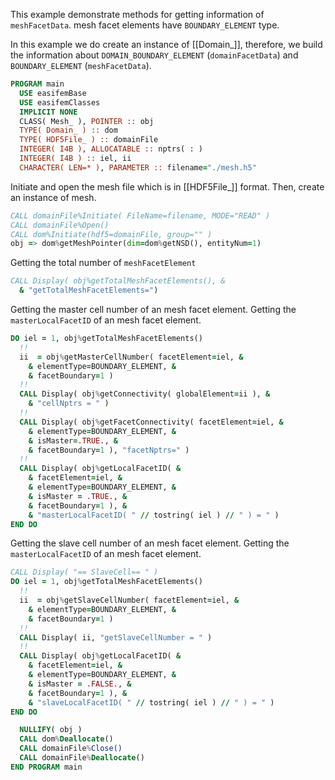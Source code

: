 This example demonstrate methods for getting information of `meshFacetData`. mesh facet elements have `BOUNDARY_ELEMENT` type.

In this example we do create an instance of [[Domain_]], therefore,
we build the information about `DOMAIN_BOUNDARY_ELEMENT` (`domainFacetData`) and `BOUNDARY_ELEMENT` (`meshFacetData`).

```fortran
PROGRAM main
  USE easifemBase
  USE easifemClasses
  IMPLICIT NONE
  CLASS( Mesh_ ), POINTER :: obj
  TYPE( Domain_ ) :: dom
  TYPE( HDF5File_ ) :: domainFile
  INTEGER( I4B ), ALLOCATABLE :: nptrs( : )
  INTEGER( I4B ) :: iel, ii
  CHARACTER( LEN=* ), PARAMETER :: filename="./mesh.h5"
```

Initiate and open the mesh file which is in [[HDF5File_]] format. Then, create an instance of mesh.

```fortran
CALL domainFile%Initiate( FileName=filename, MODE="READ" )
CALL domainFile%Open()
CALL dom%Initiate(hdf5=domainFile, group="" )
obj => dom%getMeshPointer(dim=dom%getNSD(), entityNum=1)
```

Getting the total number of `meshFacetElement`

```fortran
CALL Display( obj%getTotalMeshFacetElements(), &
  & "getTotalMeshFacetElements=")
```

Getting the master cell number of an mesh facet element. Getting the `masterLocalFacetID` of an mesh facet element.

```fortran
DO iel = 1, obj%getTotalMeshFacetElements()
  !!
  ii  = obj%getMasterCellNumber( facetElement=iel, &
    & elementType=BOUNDARY_ELEMENT, &
    & facetBoundary=1 )
  !!
  CALL Display( obj%getConnectivity( globalElement=ii ), &
    & "cellNptrs = " )
  !!
  CALL Display( obj%getFacetConnectivity( facetElement=iel, &
    & elementType=BOUNDARY_ELEMENT, &
    & isMaster=.TRUE., &
    & facetBoundary=1 ), "facetNptrs=" )
  !!
  CALL Display( obj%getLocalFacetID( &
    & facetElement=iel, &
    & elementType=BOUNDARY_ELEMENT, &
    & isMaster = .TRUE., &
    & facetBoundary=1 ), &
    & "masterLocalFacetID( " // tostring( iel ) // " ) = " )
END DO
```

Getting the slave cell number of an mesh facet element. Getting the `masterLocalFacetID` of an mesh facet element.

```fortran
CALL Display( "== SlaveCell== " )
DO iel = 1, obj%getTotalMeshFacetElements()
  !!
  ii  = obj%getSlaveCellNumber( facetElement=iel, &
    & elementType=BOUNDARY_ELEMENT, &
    & facetBoundary=1 )
  !!
  CALL Display( ii, "getSlaveCellNumber = " )
  !!
  CALL Display( obj%getLocalFacetID( &
    & facetElement=iel, &
    & elementType=BOUNDARY_ELEMENT, &
    & isMaster = .FALSE., &
    & facetBoundary=1 ), &
    & "slaveLocalFacetID( " // tostring( iel ) // " ) = " )
END DO
```

```fortran
  NULLIFY( obj )
  CALL dom%Deallocate()
  CALL domainFile%Close()
  CALL domainFile%Deallocate()
END PROGRAM main
```

